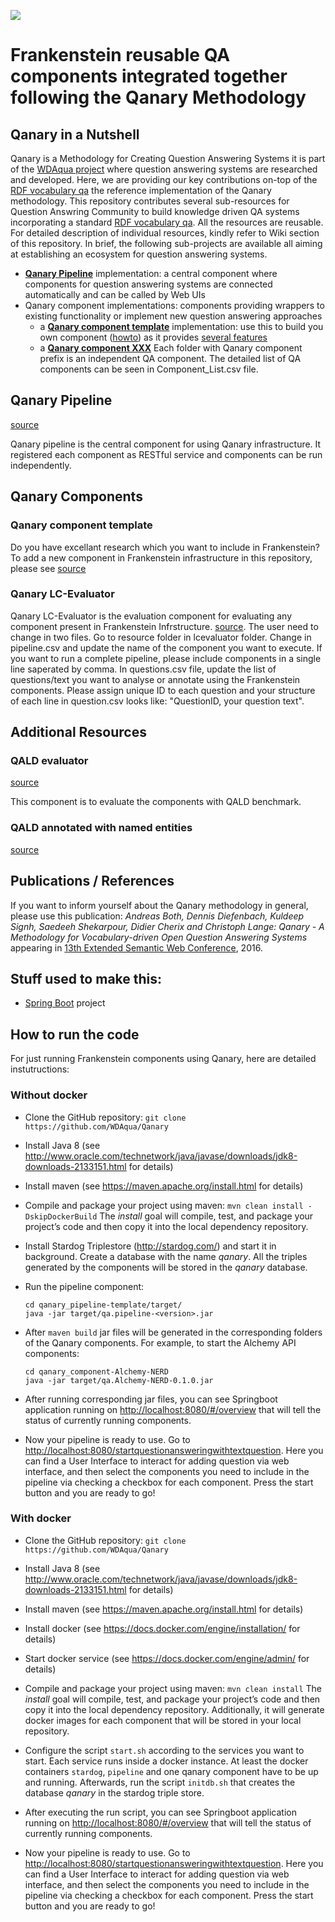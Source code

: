 ![](https://raw.githubusercontent.com/WDAqua/Qanary/master/doc/logo-qanary_s.png)

# Frankenstein reusable QA components integrated together following the Qanary Methodology
## Qanary in a Nutshell

Qanary is a Methodology for Creating Question Answering Systems it is part of the [WDAqua project](http://wdaqua.informatik.uni-bonn.de) where question answering systems are researched and developed. Here, we are providing our key contributions on-top of the [RDF vocabulary qa](https://github.com/WDAqua/QAOntology) the reference implementation of the Qanary methodology. This repository contributes several sub-resources for Question Answring Community to build knowledge driven QA systems incorporating a standard [RDF vocabulary qa](https://github.com/WDAqua/QAOntology). All the resources are reusable. For detailed description of individual resources, kindly refer to Wiki section of this repository. In brief, the following sub-projects are available all aiming at establishing an ecosystem for question answering systems.

 * [**Qanary Pipeline**](#qanarypipeline) implementation: a central component where components for question answering systems are connected automatically and can be called by Web UIs
 * Qanary component implementations: components providing wrappers to existing functionality or implement new question answering approaches
   * a [**Qanary component template**](#qanarycomponenttemplate) implementation: use this to build you own component ([howto]()) as it provides [several features]()
    * a [**Qanary component XXX**](#qanarycomponenttemplate) Each folder with Qanary component prefix is an independent QA component. The detailed list of QA components can be seen in Component_List.csv file.
    
 
  

<a name="qanarypipeline"></a>
## Qanary Pipeline

[source](https://github.com/WDAqua/Qanary/tree/master/qanary_pipeline-template)

Qanary pipeline is the central component for using Qanary infrastructure. It registered each component as RESTful service and components can be run independently.


<a name="qanarycomponents"></a>
## Qanary Components


<a name="qanarycomponenttemplate"></a>
### Qanary component template
 Do you have excellant research which you want to include in Frankenstein? To add a new component in Frankenstein infrastructure in this repository, please see [source](https://github.com/WDAqua/Qanary/wiki)
 

<a name="qanarylcevaluator"></a>
### Qanary LC-Evaluator
Qanary LC-Evaluator is the evaluation component for evaluating any component present in Frankenstein Infrstructure.
[source](https://github.com/WDAqua/Frankenstein/tree/master/Qanary/lcevaluator). The user need to change in two files. Go to resource folder in lcevaluator folder. Change in pipeline.csv and update the name of the component you want to execute. If you want to run a complete pipeline, please include components in a single line saperated by comma. In questions.csv file, update the list of questions/text you want to analyse or annotate using the Frankenstein components. Please assign unique ID to each question and your structure of each line in question.csv looks like: "QuestionID, your question text".

## Additional Resources


<a name="qaldevaluator"></a>
### QALD evaluator
[source](https://github.com/WDAqua/Qanary/tree/master/qald-evaluator)

This component is to evaluate the components with QALD benchmark.


<a name="qaldnerddataset"></a>
### QALD annotated with named entities
[source](https://github.com/WDAqua/Qanary/tree/master/ISWC-results)



## Publications / References

If you want to inform yourself about the Qanary methodology in general, please use this publication:  *Andreas Both, Dennis Diefenbach, Kuldeep Signh, Saedeeh Shekarpour, Didier Cherix and Christoph Lange: Qanary - A Methodology for Vocabulary-driven Open Question Answering Systems* appearing in [13th Extended Semantic Web Conference](http://2016.eswc-conferences.org), 2016.


## Stuff used to make this:

 * [Spring Boot](http://projects.spring.io/spring-boot/) project

## How to run the code
For just running Frankenstein components using Qanary, here are detailed instutructions: 

### Without docker

 * Clone the GitHub repository: `git clone https://github.com/WDAqua/Qanary`

 * Install Java 8 (see <http://www.oracle.com/technetwork/java/javase/downloads/jdk8-downloads-2133151.html> for details)

 * Install maven (see <https://maven.apache.org/install.html> for details)

 * Compile and package your project using maven: `mvn clean install -DskipDockerBuild`
   The _install_ goal will compile, test, and package your project’s code and then copy it into the local dependency repository.

 * Install Stardog Triplestore (<http://stardog.com/>) and start it in background. Create a database with the name _qanary_. All the triples generated by the components will be stored in the _qanary_ database.

 * Run the pipeline component:
   ```
   cd qanary_pipeline-template/target/
   java -jar target/qa.pipeline-<version>.jar
   ```
 * After `maven build` jar files will be generated in the corresponding folders of the Qanary components. For example, to start the Alchemy API components:
   ```
   cd qanary_component-Alchemy-NERD
   java -jar target/qa.Alchemy-NERD-0.1.0.jar
   ```
 
 * After running corresponding jar files, you can see Springboot application running on <http://localhost:8080/#/overview> that will tell the status of currently running components.

 * Now your pipeline is ready to use. Go to <http://localhost:8080/startquestionansweringwithtextquestion>. Here you can find a User Interface to interact for adding question via web interface, and then select the components you need to include in the pipeline via checking a checkbox for each component. Press the start button and you are ready to go!

### With docker

 * Clone the GitHub repository: `git clone https://github.com/WDAqua/Qanary`

 * Install Java 8 (see <http://www.oracle.com/technetwork/java/javase/downloads/jdk8-downloads-2133151.html> for details)

 * Install maven (see <https://maven.apache.org/install.html> for details)
 
 * Install docker (see <https://docs.docker.com/engine/installation/> for details)
 
 * Start docker service (see <https://docs.docker.com/engine/admin/> for details)

 * Compile and package your project using maven: `mvn clean install`
   The _install_ goal will compile, test, and package your project’s code and then copy it into the local dependency repository. Additionally, it will generate docker images for each component that will be stored in your local repository.

 * Configure the script `start.sh` according to the services you want to start. Each service runs inside a docker instance. At least the docker containers `stardog`, `pipeline` and one qanary component have to be up and running.
 Afterwards, run the script `initdb.sh` that creates the database _qanary_ in the stardog triple store.
 
 * After executing the run script, you can see Springboot application running on <http://localhost:8080/#/overview> that will tell the status of currently running components.

 * Now your pipeline is ready to use. Go to <http://localhost:8080/startquestionansweringwithtextquestion>. Here you can find a User Interface to interact for adding question via web interface, and then select the components you need to include in the pipeline via checking a checkbox for each component. Press the start button and you are ready to go!
